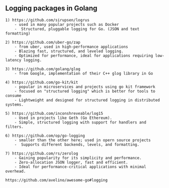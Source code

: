 Logging packages in Golang
---------------------------

    1) https://github.com/sirupsen/logrus 
        - used in many popular projects such as Docker
        -  Structured, pluggable logging for Go. (JSON and text formatting)
    
    2) https://github.com/uber-go/zap
        - from uber, used in high-performance applications
        - Blazing fast, structured, and leveled logging.
        - Optimized for performance, ideal for applications requiring low-latency logging.

    3) https://github.com/golang/glog 
        - from Google, implementation of their C++ glog library in Go

    4) https://github.com/go-kit/kit
        - popular in microservices and projects using go kit framework
        - focused on "structured logging" which is better for tools to consume
        - Lightweight and designed for structured logging in distributed systems.

    5) https://github.com/inconshreveable/log15
        - Used in projects like Geth (Go Ethereum).
        - Simple, structured logging with support for handlers and filters.

    6) https://github.com/op/go-logging 
        - smaller than the other here; used in opern source projects
        -  Supports different backends, levels, and formatting.

    7) https://github.com/rs/zerolog
        - Gaining popularity for its simplicity and performance.
        - Zero-allocation JSON logger, fast and efficient.
        - Ideal for performance-critical applications with minimal overhead.
        
    https://github.com/avelino/awesome-go#logging
